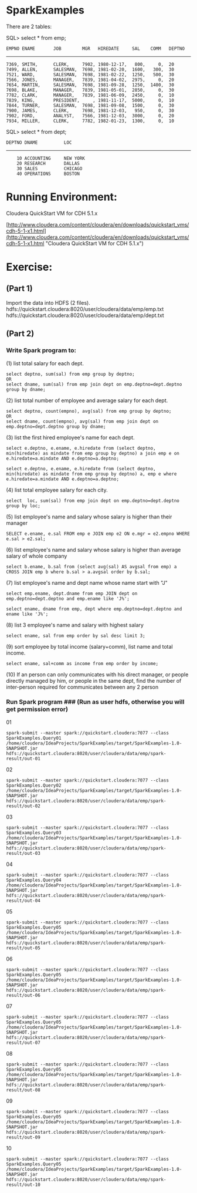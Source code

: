 SparkExamples
==========

There are 2 tables:

SQL> select * from emp;
     
    EMPNO ENAME       JOB        MGR   HIREDATE     SAL    COMM   DEPTNO
---------- ---------- --------- ------ ---------- ------ ----- ---------

    7369, SMITH,      CLERK,     7902, 1980-12-17,   800,     0,  20
    7499, ALLEN,      SALESMAN,  7698, 1981-02-20,  1600,   300,  30
    7521, WARD,       SALESMAN,  7698, 1981-02-22,  1250,   500,  30
    7566, JONES,      MANAGER,   7839, 1981-04-02,  2975,     0,  20
    7654, MARTIN,     SALESMAN,  7698, 1981-09-28,  1250,  1400,  30
    7698, BLAKE,      MANAGER,   7839, 1981-05-01,  2850,     0,  30
    7782, CLARK,      MANAGER,   7839, 1981-06-09,  2450,     0,  10
    7839, KING,       PRESIDENT,     , 1981-11-17,  5000,     0,  10
    7844, TURNER,     SALESMAN,  7698, 1981-09-08,  1500,     0,  30
    7900, JAMES,      CLERK,     7698, 1981-12-03,   950,     0,  30
    7902, FORD,       ANALYST,   7566, 1981-12-03,  3000,     0,  20
    7934, MILLER,     CLERK,     7782, 1982-01-23,  1300,     0,  10

    
    
SQL> select * from dept;

    DEPTNO DNAME          LOC
---------- -------------- -------------
        10 ACCOUNTING     NEW YORK
        20 RESEARCH       DALLAS
        30 SALES          CHICAGO
        40 OPERATIONS     BOSTON
        

# Running Environment: #
Cloudera QuickStart VM for CDH 5.1.x

[http://www.cloudera.com/content/cloudera/en/downloads/quickstart_vms/cdh-5-1-x1.html](http://www.cloudera.com/content/cloudera/en/downloads/quickstart_vms/cdh-5-1-x1.html "Cloudera QuickStart VM for CDH 5.1.x")

# Exercise: #

## (Part 1) ##

Import the data into HDFS (2 files).
hdfs://quickstart.cloudera:8020/user/cloudera/data/emp/emp.txt
hdfs://quickstart.cloudera:8020/user/cloudera/data/emp/dept.txt


## (Part 2) ##
### Write Spark program to: ###

(1) list total salary for each dept.

	select deptno, sum(sal) from emp group by deptno;
	OR	
	select dname, sum(sal) from emp join dept on emp.deptno=dept.deptno group by dname;


(2) list total number of employee and average salary for each dept.

	select deptno, count(empno), avg(sal) from emp group by deptno;
	OR
	select dname, count(empno), avg(sal) from emp join dept on emp.deptno=dept.deptno group by dname;


(3) list the first hired employee's name for each dept.

	select e.deptno, e.ename, e.hiredate from (select deptno, min(hiredate) as mindate from emp group by deptno) a join emp e on e.hiredate=a.mindate AND e.deptno=a.deptno;

	select e.deptno, e.ename, e.hiredate from (select deptno, min(hiredate) as mindate from emp group by deptno) a, emp e where e.hiredate=a.mindate AND e.deptno=a.deptno;


(4) list total employee salary for each city.

	select  loc, sum(sal) from emp join dept on emp.deptno=dept.deptno group by loc;


(5) list employee's name and salary whose salary is higher than their manager

	SELECT e.ename, e.sal FROM emp e JOIN emp e2 ON e.mgr = e2.empno WHERE e.sal > e2.sal;


(6) list employee's name and salary whose salary is higher than average salary of whole company
	
	select b.ename, b.sal from (select avg(sal) AS avgsal from emp) a CROSS JOIN emp b where b.sal > a.avgsal order by b.sal;


(7) list employee's name and dept name whose name start with "J"

	select emp.ename, dept.dname from emp JOIN dept on emp.deptno=dept.deptno and emp.ename like 'J%';

	select ename, dname from emp, dept where emp.deptno=dept.deptno and ename like 'J%';


(8) list 3 employee's name and salary with highest salary

	select ename, sal from emp order by sal desc limit 3;


(9) sort employee by total income (salary+comm), list name and total income.

	select ename, sal+comm as income from emp order by income;


(10) If an person can only communicates with his direct manager, or people directly managed by him, or people in the
     same dept, find the number of inter-person required for communicates between any 2 person
    

### Run Spark program ### (Run as user hdfs, otherwise you will get permission error)
01 	
	
    spark-submit --master spark://quickstart.cloudera:7077 --class SparkExamples.Query01 /home/cloudera/IdeaProjects/SparkExamples/target/SparkExamples-1.0-SNAPSHOT.jar hdfs://quickstart.cloudera:8020/user/cloudera/data/emp/spark-result/out-01

02 

    spark-submit --master spark://quickstart.cloudera:7077 --class SparkExamples.Query02 /home/cloudera/IdeaProjects/SparkExamples/target/SparkExamples-1.0-SNAPSHOT.jar hdfs://quickstart.cloudera:8020/user/cloudera/data/emp/spark-result/out-02

03 
	
    spark-submit --master spark://quickstart.cloudera:7077 --class SparkExamples.Query03 /home/cloudera/IdeaProjects/SparkExamples/target/SparkExamples-1.0-SNAPSHOT.jar hdfs://quickstart.cloudera:8020/user/cloudera/data/emp/spark-result/out-03

04

    spark-submit --master spark://quickstart.cloudera:7077 --class SparkExamples.Query04 /home/cloudera/IdeaProjects/SparkExamples/target/SparkExamples-1.0-SNAPSHOT.jar hdfs://quickstart.cloudera:8020/user/cloudera/data/emp/spark-result/out-04

05 

    spark-submit --master spark://quickstart.cloudera:7077 --class SparkExamples.Query05 /home/cloudera/IdeaProjects/SparkExamples/target/SparkExamples-1.0-SNAPSHOT.jar hdfs://quickstart.cloudera:8020/user/cloudera/data/emp/spark-result/out-05

06 

    spark-submit --master spark://quickstart.cloudera:7077 --class SparkExamples.Query05 /home/cloudera/IdeaProjects/SparkExamples/target/SparkExamples-1.0-SNAPSHOT.jar hdfs://quickstart.cloudera:8020/user/cloudera/data/emp/spark-result/out-06

07

    spark-submit --master spark://quickstart.cloudera:7077 --class SparkExamples.Query05 /home/cloudera/IdeaProjects/SparkExamples/target/SparkExamples-1.0-SNAPSHOT.jar hdfs://quickstart.cloudera:8020/user/cloudera/data/emp/spark-result/out-07

08

    spark-submit --master spark://quickstart.cloudera:7077 --class SparkExamples.Query05 /home/cloudera/IdeaProjects/SparkExamples/target/SparkExamples-1.0-SNAPSHOT.jar hdfs://quickstart.cloudera:8020/user/cloudera/data/emp/spark-result/out-08

09

    spark-submit --master spark://quickstart.cloudera:7077 --class SparkExamples.Query05 /home/cloudera/IdeaProjects/SparkExamples/target/SparkExamples-1.0-SNAPSHOT.jar hdfs://quickstart.cloudera:8020/user/cloudera/data/emp/spark-result/out-09

10

    spark-submit --master spark://quickstart.cloudera:7077 --class SparkExamples.Query05 /home/cloudera/IdeaProjects/SparkExamples/target/SparkExamples-1.0-SNAPSHOT.jar hdfs://quickstart.cloudera:8020/user/cloudera/data/emp/spark-result/out-10
